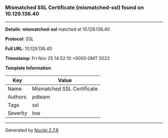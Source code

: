 ### Mismatched SSL Certificate (mismatched-ssl) found on 10.129.136.40
---
**Details**: **mismatched-ssl**  matched at 10.129.136.40

**Protocol**: SSL

**Full URL**: 10.129.136.40

**Timestamp**: Fri Nov 25 14:52:10 +0000 GMT 2022

**Template Information**

| Key | Value |
|---|---|
| Name | Mismatched SSL Certificate |
| Authors | pdteam |
| Tags | ssl |
| Severity | low |


---
Generated by [Nuclei 2.7.8](https://github.com/projectdiscovery/nuclei)
